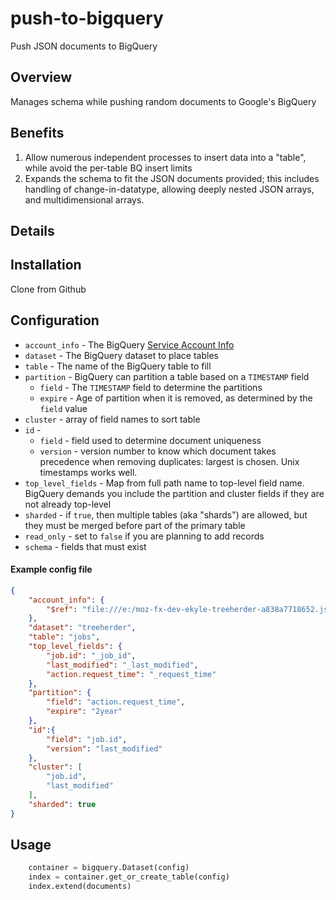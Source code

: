 # push-to-bigquery
Push JSON documents to BigQuery

## Overview

Manages schema while pushing random documents to Google's BigQuery

## Benefits

1. Allow numerous independent processes to insert data into a "table", while avoid the per-table BQ insert limits
2. Expands the schema to fit the JSON documents provided; this includes handling of change-in-datatype, allowing deeply nested JSON arrays, and multidimensional arrays.


## Details




## Installation

Clone from Github


## Configuration

* `account_info` - The BigQuery [Service Account Info](https://cloud.google.com/bigquery/docs/authentication/service-account-file)
* `dataset` - The BigQuery dataset to place tables  
* `table` - The name of the BigQuery table to fill
* `partition` - BigQuery can partition a table based on a `TIMESTAMP` field
  * `field` - The `TIMESTAMP` field to determine the partitions
  * `expire` - Age of partition when it is removed, as determined by the `field` value
* `cluster` - array of field names to sort table
* `id` - 
  * `field` - field used to determine document uniqueness
  * `version` - version number to know which document takes precedence when removing duplicates: largest is chosen.  Unix timestamps works well.
* `top_level_fields` - Map from full path name to top-level field name. BigQuery demands you include the partition and cluster fields if they are not already top-level 
* `sharded` - if `true`, then multiple tables (aka "shards") are allowed, but they must be merged before part of the primary table 
* `read_only` - set to `false` if you are planning to add records
* `schema` - fields that must exist



#### Example config file

```json
{
    "account_info": {
        "$ref": "file:///e:/moz-fx-dev-ekyle-treeherder-a838a7718652.json"
    },
    "dataset": "treeherder",
    "table": "jobs",
    "top_level_fields": {
        "job.id": "_job_id",
        "last_modified": "_last_modified",
        "action.request_time": "_request_time"
    },
    "partition": {
        "field": "action.request_time",
        "expire": "2year"
    },
    "id":{
        "field": "job.id",
        "version": "last_modified"
    },
    "cluster": [
        "job.id",
        "last_modified"
    ],
    "sharded": true
}
```

## Usage



```python
    container = bigquery.Dataset(config)
    index = container.get_or_create_table(config)
    index.extend(documents)
```
